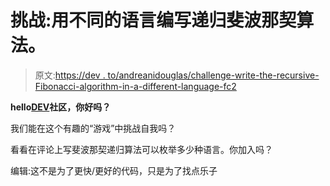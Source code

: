 # 挑战:用不同的语言编写递归斐波那契算法。

> 原文:[https://dev . to/andreanidouglas/challenge-write-the-recursive-Fibonacci-algorithm-in-a-different-language-fc2](https://dev.to/andreanidouglas/challenge-write-the-recursive-fibonacci-algorithm-in-a-different-language-fc2)

**hello[DEV](//dev.to)社区，你好吗？**

我们能在这个有趣的“游戏”中挑战自我吗？

看看在评论上写斐波那契递归算法可以枚举多少种语言。你加入吗？

编辑:这不是为了更快/更好的代码，只是为了找点乐子